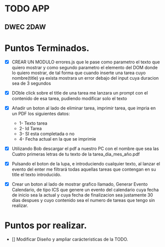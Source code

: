 # TODO APP
## DWEC 2DAW

# Puntos Terminados.

 - [x] CREAR UN MODULO errores.js que le pase como parametro el texto que quiero mostrar y como segundo parametro el elemento del DOM donde lo quiero mostrar, de tal forma que cuando inserte una tarea cuyo nombre(title) ya exista mostrara un error debajo del input cuya duracion sea de 3 segundos

 - [x] DOble click sobre el title de una tarea me lanzara un prompt con el contenido de esa tarea, pudiendo modificar solo el texto

 - [x] Añadir un boton al lado de eliminar tarea, imprimir tarea, que impria en un PDF los siguientes datos:
   -  1- Texto tarea
   - 2- Id Tarea
   - 3- SI esta completada o no
   - 4- Fecha actual en la que se imprimie
 
 - [x] Utilizando Bob descargar el pdf a nuestro PC con el nombre que sea las Cuatro primeras letras de tu texto de la tarea_dia_mes_año.pdf
 
 - [x] Pulsando el boton de la lupa, e introduciendo cualquier texto, al lanzar el evento del enter me filtrará todas aquellas tareas que contengan en su title el texto introducido.
 
 - [x] Crear un boton al lado de mostrar grafico llamado, Generar Evento Calendario, de tipo ICS  que genere  un evento del calendario cuya fecha de inicio sea la actual  y cuya fecha de finalizacion sea justamente 30 dias despues y cuyo contenido sea el numero de tareas que tengo sin realizar.
 
 # Puntos por realizar.

- [] Modificar Diseño y ampliar carácteristicas de la TODO.



